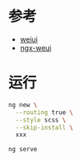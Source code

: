 
# 参考

- [weiui](https://github.com/Tencent/weui)
- [ngx-weui](https://github.com/cipchk/ngx-weui)

# 运行
```bash
ng new \
  --routing true \
  --style scss \
  --skip-install \
  xxx

ng serve
```
